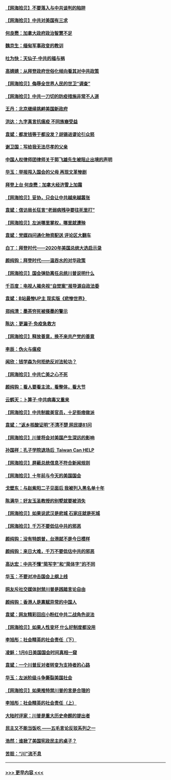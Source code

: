 #### [【网海拾贝】不要落入与中共谈判的陷阱](../pages/nsc993/n12735229.md?t=02061151) 
#### [【网海拾贝】中共对美国有三求](../pages/nsc993/n12735197.md?t=02061151) 
#### [何良懋：加拿大政府政治智慧不足](../pages/nsc993/n12734323.md?t=02061151) 
#### [魏京生：缅甸军事政变的教训](../pages/nsc993/n12732470.md?t=02061151) 
#### [吐为快：天仙子·中共的福与祸](../pages/nsc993/n12732165.md?t=02061151) 
#### [高婧婧：从拜登政府世俗化倾向看其对中共政策](../pages/nsc993/n12730028.md?t=02061151) 
#### [【网海拾贝】侮辱全世界人民的世卫“调查”](../pages/nsc993/n12727884.md?t=02061151) 
#### [【网海拾贝】中共一刀切的防疫措施非常不人道](../pages/nsc993/n12724879.md?t=02061151) 
#### [王丹：北京继续挑衅美国新政府](../pages/nsc993/n12722456.md?t=02061151) 
#### [洪达：九字真言抗瘟疫 不同族裔受益](../pages/nsc993/n12722448.md?t=02061151) 
#### [袁斌：都发钱等于都没发？胡锡进谬论引众怒](../pages/nsc993/n12722393.md?t=02061151) 
#### [谢卫国：写给我无法尽孝的父亲](../pages/nsc993/n12720325.md?t=02061151) 
#### [中国人权律师团律师关于郭飞雄先生被阻止出境的声明](../pages/nsc993/n12720203.md?t=02061151) 
#### [华玉：举报闯入国会的父母 再现文革惨剧](../pages/nsc993/n12719070.md?t=02061151) 
#### [拜登上台 何良懋：加拿大经济雪上加霜](../pages/nsc993/n12718943.md?t=02061151) 
#### [【网海拾贝】妥协，只会让中共越来越嚣张](../pages/nsc993/n12717392.md?t=02061151) 
#### [袁斌：信访局长狂言“老弱病残孕要往死里打”](../pages/nsc993/n12717343.md?t=02061151) 
#### [【网海拾贝】左派哪里掌权，哪里就遭殃](../pages/nsc993/n12715009.md?t=02061151) 
#### [袁斌：党媒四问通化物资配送 评论区大翻车](../pages/nsc993/n12714950.md?t=02061151) 
#### [白丁：拜登时代——2020年美国总统大选启示录](../pages/nsc993/n12714920.md?t=02061151) 
#### [颜纯钩：拜登时代——温吞水的对华政策](../pages/nsc993/n12713245.md?t=02061151) 
#### [【网海拾贝】国会弹劾离任总统川普说明什么](../pages/nsc993/n12712816.md?t=02061151) 
#### [千百度：电视人揭央视“自焚案”报导源自政法委](../pages/nsc993/n12709760.md?t=02061151) 
#### [袁斌：B站最惨UP主 现实版《悲惨世界》](../pages/nsc993/n12709686.md?t=02061151) 
#### [郑纯清：墨茶穷死被搽墨的警示](../pages/nsc993/n12709262.md?t=02061151) 
#### [陈达：更漏子·免疫急救方](../pages/nsc993/n12709244.md?t=02061151) 
#### [【网海拾贝】释放善意，换不来共产党的善意](../pages/nsc993/n12708361.md?t=02061151) 
#### [李辰：伪火与瘟疫](../pages/nsc993/n12707981.md?t=02061151) 
#### [闻欣：钱学森为何拒绝反对法轮功？](../pages/nsc993/n12707407.md?t=02061151) 
#### [【网海拾贝】中共亡美之心不死](../pages/nsc993/n12707621.md?t=02061151) 
#### [颜纯钩：看人要看主流，看整体，看大节](../pages/nsc993/n12707536.md?t=02061151) 
#### [云鹤天：卜算子‧中共病毒又重来](../pages/nsc993/n12707408.md?t=02061151) 
#### [【网海拾贝】中共制裁美官员，十足街痞做派](../pages/nsc993/n12705115.md?t=02061151) 
#### [袁斌：“返乡核酸证明”不清不楚 网民提81问](../pages/nsc993/n12704982.md?t=02061151) 
#### [【网海拾贝】川普将会对美国产生深远的影响](../pages/nsc993/n12703045.md?t=02061151) 
#### [孙国祥：孔子学院退场后  Taiwan Can HELP](../pages/nsc993/n12702430.md?t=02061151) 
#### [【网海拾贝】屏蔽总统信息不符合新闻规则](../pages/nsc993/n12699998.md?t=02061151) 
#### [【网海拾贝】十年前与今天的美国国会](../pages/nsc993/n12696993.md?t=02061151) 
#### [戈壁东：与赵紫阳二子见面后 我被列入黑名单十年](../pages/nsc993/n12696215.md?t=02061151) 
#### [陈满华：好友玉圣教授的别墅就要被消失](../pages/nsc993/n12695411.md?t=02061151) 
#### [【网海拾贝】如果说武汉是悲城 石家庄就是死城](../pages/nsc993/n12694589.md?t=02061151) 
#### [【网海拾贝】千万不要低估中共的邪恶](../pages/nsc993/n12692771.md?t=02061151) 
#### [颜纯钩：没有特朗普，台港就不是今日模样](../pages/nsc993/n12692678.md?t=02061151) 
#### [颜纯钩：来日大难，千万不要低估中共的邪恶](../pages/nsc993/n12692080.md?t=02061151) 
#### [高达宏：中共不懂“简写字”和“简体字”的不同](../pages/nsc993/n12692068.md?t=02061151) 
#### [华玉：不要对冲击国会上纲上线](../pages/nsc993/n12689948.md?t=02061151) 
#### [网友斥社交媒体封禁川普是践踏言论自由](../pages/nsc993/n12687482.md?t=02061151) 
#### [颜纯钩：香港人是禀赋异常的中国人](../pages/nsc993/n12685142.md?t=02061151) 
#### [袁斌：网友精彩回应小粉红中共二战角色说法](../pages/nsc993/n12684994.md?t=02061151) 
#### [【网海拾贝】如果人性变坏 什么好制度都没用](../pages/nsc993/n12683000.md?t=02061151) 
#### [李旭彤：社会精英的社会责任（下）](../pages/nsc993/n12680604.md?t=02061151) 
#### [凌稣：1月6日美国国会时间真相一窥](../pages/nsc993/n12682780.md?t=02061151) 
#### [袁斌：一个川普反对者转变为支持者的心路](../pages/nsc993/n12682700.md?t=02061151) 
#### [华玉：左派阶级斗争撕裂美国社会](../pages/nsc993/n12681226.md?t=02061151) 
#### [【网海拾贝】如果推特禁川普的言是合理的](../pages/nsc993/n12681232.md?t=02061151) 
#### [李旭彤：社会精英的社会责任（上）](../pages/nsc993/n12680501.md?t=02061151) 
#### [大陆时评家：川普是重大历史命题的提出者](../pages/nsc993/n12679904.md?t=02061151) 
#### [民主又不能当饭吃 ——五毛言论反驳系列之一](../pages/nsc993/n12679877.md?t=02061151) 
#### [浩然：谁掀了美国宪政民主的桌子？](../pages/nsc993/n12679850.md?t=02061151) 
#### [苦胆：“川”流不息](../pages/nsc993/n12678388.md?t=02061151) 

----
#### [ >>> 更早内容 <<< ](../indexes/nsc993-earlier.md)
